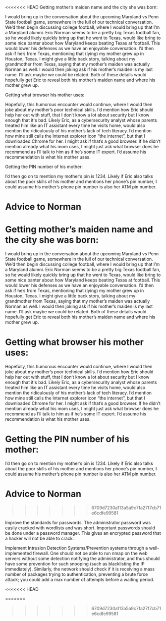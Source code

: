 <<<<<<< HEAD
Getting mother’s maiden name and the city she was born:

I would bring up in the conversation about the upcoming Maryland vs Penn State football game, somewhere in the lull of our technical conversation. We’d then begin discussing college football, where I would bring up that I’m a Maryland alumni. Eric Norman seems to be a pretty big Texas football fan, so he would likely quickly bring up that he went to Texas, would like bring to some nice banter about how Maryland keeps beating Texas at football. This would lower his defenses as we have an enjoyable conversation. I’d then ask if he’s from Texas, mentioning that (lying) my mother grew up in Houston, Texas. I might give a little back story, talking about my grandmother from Texas, saying that my mother’s maiden was actually Norman as well. I would then joking ask if his mother’s maiden is my last name. I’ll ask maybe we could be related. Both of these details would hopefully get Eric to reveal both his mother’s maiden name and where his mother grew up.

Getting what browser his mother uses:

Hopefully, this humorous encounter would continue, where I would then joke about my mother’s poor technical skills. I’d mention how Eric should help her out with stuff, that I don’t know a lot about security but I know enough that it's bad. Likely Eric, as a cybersecurity analyst whose parents treated him like an IT assistant every time he visits home, would also mention the ridiculously of his mother’s lack of tech literacy. I’d mention how mine still calls the Internet explorer icon “the internet”, but that I downloaded Chrome for her. I might ask if that’s a good browser. If he didn’t mention already what his mom uses, I might just ask what browser does he recommend as I’ll talk to him as if he’s some IT expert. I’d assume his recommendation is what his mother uses.

Getting the PIN number of his mother:

I’d then go on to mention my mother’s pin is 1234. Likely if Eric also talks about the poor skills of his mother and mentions her phone’s pin number, I could assume his mother’s phone pin number is also her ATM pin number.

Advice to Norman
=======
# Getting mother’s maiden name and the city she was born:

I would bring up in the conversation about the upcoming Maryland vs Penn State football game, somewhere in the lull of our technical conversation. We’d then begin discussing college football, where I would bring up that I’m a Maryland alumni. Eric Norman seems to be a pretty big Texas football fan, so he would likely quickly bring up that he went to Texas, would like bring to some nice banter about how Maryland keeps beating Texas at football. This would lower his defenses as we have an enjoyable conversation. I’d then ask if he’s from Texas, mentioning that (lying) my mother grew up in Houston, Texas. I might give a little back story, talking about my grandmother from Texas, saying that my mother’s maiden was actually Norman as well. I would then joking ask if his mother’s maiden is my last name. I’ll ask maybe we could be related. Both of these details would hopefully get Eric to reveal both his mother’s maiden name and where his mother grew up.

# Getting what browser his mother uses:

Hopefully, this humorous encounter would continue, where I would then joke about my mother’s poor technical skills. I’d mention how Eric should help her out with stuff, that I don’t know a lot about security but I know enough that it's bad. Likely Eric, as a cybersecurity analyst whose parents treated him like an IT assistant every time he visits home, would also mention the ridiculously of his mother’s lack of tech literacy. I’d mention how mine still calls the Internet explorer icon “the internet”, but that I downloaded Chrome for her. I might ask if that’s a good browser. If he didn’t mention already what his mom uses, I might just ask what browser does he recommend as I’ll talk to him as if he’s some IT expert. I’d assume his recommendation is what his mother uses.

# Getting the PIN number of his mother:

I’d then go on to mention my mother’s pin is 1234. Likely if Eric also talks about the poor skills of his mother and mentions her phone’s pin number, I could assume his mother’s phone pin number is also her ATM pin number.


# Advice to Norman
>>>>>>> 6709d7230a113a5a9c7fa27f7cb71e6cdfe99581

Improve the standards for passwords. The administrator password was easily cracked with wordlists and was short. Important passwords should be done under a password manager. This gives an encrypted password that a hacker will not be able to crack.

Implement Intrusion Detection Systems/Prevention systems through a well-implemented firewall. One should not be able to run nmap on the web servers without some detection notifying the administrator, and thus should have some prevention for such snooping (such as blacklisting the IP immediately). Similarly, the network should check if it is receiving a mass number of packages trying to authentication, preventing a brute force attack; you could add a max number of attempts before a waiting period.




<<<<<<< HEAD

=======
>>>>>>> 6709d7230a113a5a9c7fa27f7cb71e6cdfe99581

